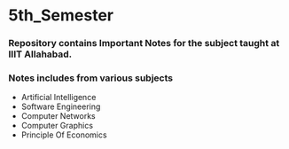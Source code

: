 # 5th_Semester

###  Repository contains Important Notes for the subject taught at IIIT Allahabad.
### Notes includes from various subjects
  * Artificial Intelligence
  * Software Engineering
  * Computer Networks
  * Computer Graphics
  * Principle Of Economics

